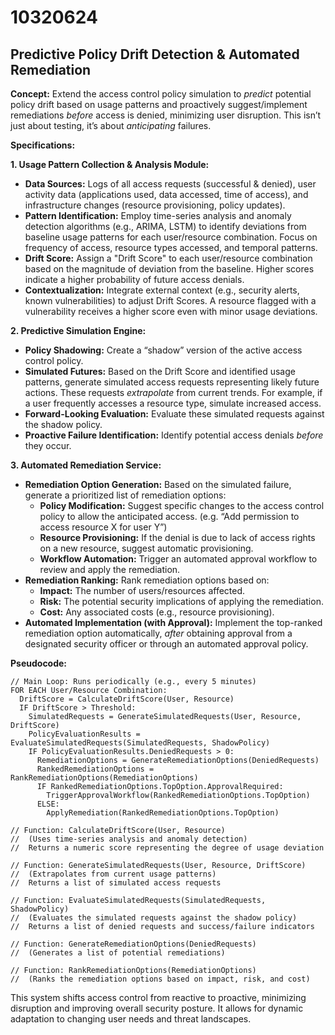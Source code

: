 # 10320624

## Predictive Policy Drift Detection & Automated Remediation

**Concept:** Extend the access control policy simulation to *predict* potential policy drift based on usage patterns and proactively suggest/implement remediations *before* access is denied, minimizing user disruption. This isn’t just about testing, it’s about *anticipating* failures.

**Specifications:**

**1. Usage Pattern Collection & Analysis Module:**

*   **Data Sources:** Logs of all access requests (successful & denied), user activity data (applications used, data accessed, time of access), and infrastructure changes (resource provisioning, policy updates).
*   **Pattern Identification:** Employ time-series analysis and anomaly detection algorithms (e.g., ARIMA, LSTM) to identify deviations from baseline usage patterns for each user/resource combination.  Focus on frequency of access, resource types accessed, and temporal patterns.
*   **Drift Score:**  Assign a "Drift Score" to each user/resource combination based on the magnitude of deviation from the baseline.  Higher scores indicate a higher probability of future access denials.
*   **Contextualization:** Integrate external context (e.g., security alerts, known vulnerabilities) to adjust Drift Scores.  A resource flagged with a vulnerability receives a higher score even with minor usage deviations.

**2. Predictive Simulation Engine:**

*   **Policy Shadowing:** Create a “shadow” version of the active access control policy.
*   **Simulated Futures:**  Based on the Drift Score and identified usage patterns, generate simulated access requests representing likely future actions. These requests *extrapolate* from current trends.  For example, if a user frequently accesses a resource type, simulate increased access.
*   **Forward-Looking Evaluation:**  Evaluate these simulated requests against the shadow policy.
*   **Proactive Failure Identification:**  Identify potential access denials *before* they occur.

**3. Automated Remediation Service:**

*   **Remediation Option Generation:**  Based on the simulated failure, generate a prioritized list of remediation options:
    *   **Policy Modification:** Suggest specific changes to the access control policy to allow the anticipated access. (e.g. “Add permission to access resource X for user Y”)
    *   **Resource Provisioning:** If the denial is due to lack of access rights on a new resource, suggest automatic provisioning.
    *   **Workflow Automation:**  Trigger an automated approval workflow to review and apply the remediation.
*   **Remediation Ranking:**  Rank remediation options based on:
    *   **Impact:** The number of users/resources affected.
    *   **Risk:** The potential security implications of applying the remediation.
    *   **Cost:**  Any associated costs (e.g., resource provisioning).
*   **Automated Implementation (with Approval):**  Implement the top-ranked remediation option automatically, *after* obtaining approval from a designated security officer or through an automated approval policy.

**Pseudocode:**

```
// Main Loop: Runs periodically (e.g., every 5 minutes)
FOR EACH User/Resource Combination:
  DriftScore = CalculateDriftScore(User, Resource)
  IF DriftScore > Threshold:
    SimulatedRequests = GenerateSimulatedRequests(User, Resource, DriftScore)
    PolicyEvaluationResults = EvaluateSimulatedRequests(SimulatedRequests, ShadowPolicy)
    IF PolicyEvaluationResults.DeniedRequests > 0:
      RemediationOptions = GenerateRemediationOptions(DeniedRequests)
      RankedRemediationOptions = RankRemediationOptions(RemediationOptions)
      IF RankedRemediationOptions.TopOption.ApprovalRequired:
        TriggerApprovalWorkflow(RankedRemediationOptions.TopOption)
      ELSE:
        ApplyRemediation(RankedRemediationOptions.TopOption)

// Function: CalculateDriftScore(User, Resource)
//  (Uses time-series analysis and anomaly detection)
//  Returns a numeric score representing the degree of usage deviation

// Function: GenerateSimulatedRequests(User, Resource, DriftScore)
//  (Extrapolates from current usage patterns)
//  Returns a list of simulated access requests

// Function: EvaluateSimulatedRequests(SimulatedRequests, ShadowPolicy)
//  (Evaluates the simulated requests against the shadow policy)
//  Returns a list of denied requests and success/failure indicators

// Function: GenerateRemediationOptions(DeniedRequests)
//  (Generates a list of potential remediations)

// Function: RankRemediationOptions(RemediationOptions)
//  (Ranks the remediation options based on impact, risk, and cost)
```

This system shifts access control from reactive to proactive, minimizing disruption and improving overall security posture. It allows for dynamic adaptation to changing user needs and threat landscapes.